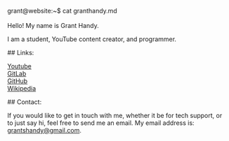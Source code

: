 <span id="a">grant@website</span>:<span id="b">~</span><span id="c">$</span> cat granthandy.md<br/><br/>
Hello! My name is Grant Handy.<!-- laglaglaglaglaglaglaglaglaglaglaglag --><p> I am a student, YouTube content creator, and programmer.</p><!-- qowifjqwoeijfoqweijfqweoifjqweofijqweoqwoijefoqwijefoijfqiwoefjj -->
<p>## Links:</p><!- oqwipjefqwioefjwioqfjoiqwjfeioqwjefoi -->
<p><a href="https://www.youtube.com/channel/UCeLzMaLtQXluv0Q2z94obFA/">Youtube</a><br><!-- owlsqweoifjqwoefijqwoeifjqwoefijwef --><a href="https://gitlab.com/DefunctLizard">GitLab</a><br><!-- owlsqweoifjqwoefijqwoeifjqwoefijwef --><a href="https://github.com/DefunctLizard/DefunctLizard">GitHub</a><br><!-- owlsqweoifjqwoefijqwoeifjqwoefijwef --><a href="https://en.wikipedia.org/wiki/User:Grant_Handy">Wikipedia</a></p><!-- owlsqweoifjqwoefijqwoeifjqwoefijwef -->
<p>## Contact:</p><!- oqwipjefqwioefjwioqfjoiqwjfeioqwjefoi -->
<p>If you would like to get in touch with me, whether it be for tech support, or to just say hi<!-- slightdelayhere-->, feel free to send me an email.<!-- longlongcomment --> My email address is: <a href="mailto:grantshandy@gmail.com">grantshandy@gmail.com</a>.</p>
